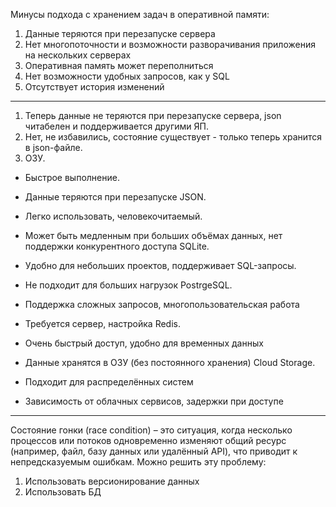 Минусы подхода с хранением задач в оперативной памяти:
1. Данные теряются при перезапуске сервера
2. Нет многопоточности и возможности разворачивания приложения на нескольких серверах
3. Оперативная память может переполниться
4. Нет возможности удобных запросов, как у SQL
5. Отсутствует история изменений

__________________________________________________________________________
1. Теперь данные не теряются при перезапуске сервера, json читабелен и поддерживается другими ЯП.
2. Нет, не избавились, состояние существует - только теперь хранится в json-файле.
3. 
    ОЗУ. 
+ Быстрое выполнение. 
- Данные теряются при перезапуске
    JSON. 
+ Легко использовать, человекочитаемый. 
- Может быть медленным при больших объёмах данных, нет поддержки конкурентного доступа
    SQLite. 
+ Удобно для небольших проектов, поддерживает SQL-запросы.
- Не подходит для больших нагрузок
    PostrgeSQL.
+ Поддержка сложных запросов, многопользовательская работа
- Требуется сервер, настройка
    Redis.
+ Очень быстрый доступ, удобно для временных данных
- Данные хранятся в ОЗУ (без постоянного хранения)
    Cloud Storage.
+ Подходит для распределённых систем
- Зависимость от облачных сервисов, задержки при доступе

_____________________________________
Состояние гонки (race condition) – это ситуация, когда несколько процессов или потоков одновременно изменяют общий ресурс (например, файл, базу данных или удалённый API), что приводит к непредсказуемым ошибкам.
Можно решить эту проблему:
1. Использовать версионирование данных
2. Использовать БД

    
    
    